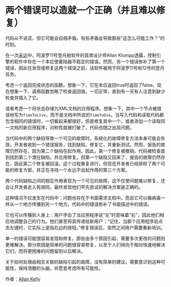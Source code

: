 # 两个错误可以造就一个正确（并且难以修复）

代码从不说谎，但它可能会自相矛盾。有些矛盾会导致那些“这怎么可能工作？”的时刻。

在一次[采访](http://www.netjeff.com/humor/item.cgi?file=ApolloComputer)中，阿波罗11号登月舱软件的首席设计师Allan Klumpp透露，控制引擎的软件中存在一个本应使着陆器不稳定的错误。然而，另一个错误弥补了第一个错误，因此在发现或修复这两个错误之前，该软件被用于阿波罗11号和12号的登月任务。

考虑一个返回完成状态的函数。想象一下，它在本应返回true时返回了false。现在想象一下，调用函数忽略了检查返回值。一切正常，直到有一天有人注意到缺少检查并插入了它。

或者考虑一个将状态存储为XML文档的应用程序。想象一下，其中一个节点被错误地写为`TimeToLive`，而不是文档中所说的`TimeToDie`。当写入代码和读取代码都包含相同的错误时，一切看起来都很好。但是修复其中一个，或者添加一个读取同一文档的新应用程序，对称性就被打破了，代码也随之出现问题。

当代码中的两个缺陷导致一个可见的故障时，系统化的故障修复方法本身可能会失效。开发者收到一个错误报告，找到缺陷，修复它，并重新测试。然而，报告的故障仍然存在，因为第二个缺陷在起作用。因此，第一个修复被撤销，代码被检查直到找到第二个潜在缺陷，并应用修复。但第一个缺陷又回来了，报告的故障仍然存在，因此第二个修复被回滚。这个过程重复进行，但现在开发者已经排除了两个可能的修复方案，并正在寻找一个永远不会起作用的第三个方案。

两个代码缺陷之间的相互作用表现为一个可见的故障，这不仅使问题难以修复，还会让开发者走入死胡同，最终发现他们早先尝试的解决方案是正确的。

这种情况不仅发生在代码中：问题也存在于书面需求文档中。而且它可以像病毒一样从一个地方传播到另一个地方。代码中的错误弥补了书面描述中的错误。

它也可以传播到人身上：用户学会了当应用程序说“左”时意味着“右”，因此他们相应地调整自己的行为。他们甚至将其传递给新用户：“记住，当那个应用程序说点击左键时，它实际上是指右边的按钮。”修复错误后，突然之间用户需要重新培训。

单一的错误可能很容易发现和修复。那些由多个原因引起、需要多次更改的问题则更难解决。部分原因是简单的问题很容易修复，以至于人们倾向于相对快速地解决它们，而将更困难的问题留到以后解决。

关于如何处理由相互关联的缺陷引起的故障，没有简单的建议。需要意识到这种可能性，保持清醒的头脑，并愿意考虑所有可能性。

作者：[Allan Kelly](http://programmer.97things.oreilly.com/wiki/index.php/Allan_Kelly)
